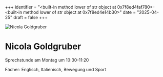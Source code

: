 
+++
identifier = "<built-in method lower of str object at 0x7f8ed4faf780>-<built-in method lower of str object at 0x7f8ed4e14b30>"
date = "2025-04-25"
draft = false
+++

<div class="row">
<div class="column">
<img src="/images/personal/Goldgruber.jpg" alt="Nicola Goldgruber"> 
</div>
<div class="column">

# Nicola Goldgruber

Sprechstunde am Montag um 10:30-11:20

Fächer: Englisch,  Italienisch,  Bewegung und Sport













</div>
</div> 

